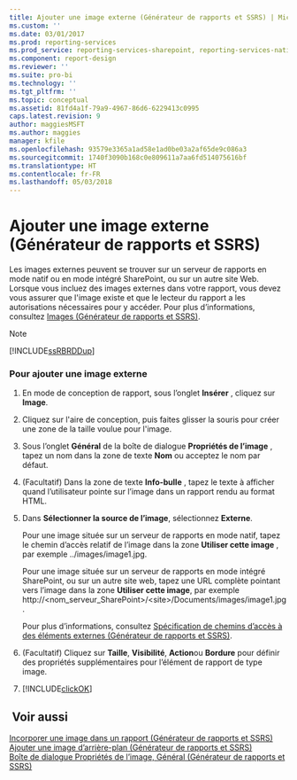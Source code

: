 ```yaml
---
title: Ajouter une image externe (Générateur de rapports et SSRS) | Microsoft Docs
ms.custom: ''
ms.date: 03/01/2017
ms.prod: reporting-services
ms.prod_service: reporting-services-sharepoint, reporting-services-native
ms.component: report-design
ms.reviewer: ''
ms.suite: pro-bi
ms.technology: ''
ms.tgt_pltfrm: ''
ms.topic: conceptual
ms.assetid: 81fd4a1f-79a9-4967-86d6-6229413c0995
caps.latest.revision: 9
author: maggiesMSFT
ms.author: maggies
manager: kfile
ms.openlocfilehash: 93579e3365a1ad58e1ad0be03a2af65de9c086a3
ms.sourcegitcommit: 1740f3090b168c0e809611a7aa6fd514075616bf
ms.translationtype: HT
ms.contentlocale: fr-FR
ms.lasthandoff: 05/03/2018
---
```

# <a name="add-an-external-image-report-builder-and-ssrs"></a>Ajouter une image externe (Générateur de rapports et SSRS)
  Les images externes peuvent se trouver sur un serveur de rapports en mode natif ou en mode intégré SharePoint, ou sur un autre site Web. Lorsque vous incluez des images externes dans votre rapport, vous devez vous assurer que l'image existe et que le lecteur du rapport a les autorisations nécessaires pour y accéder. Pour plus d’informations, consultez [Images &#40;Générateur de rapports et SSRS&#41;](../../reporting-services/report-design/images-report-builder-and-ssrs.md).  
  
> [!NOTE]  
>  [!INCLUDE[ssRBRDDup](../../includes/ssrbrddup-md.md)]  
  
### <a name="to-add-an-external-image"></a>Pour ajouter une image externe  
  
1.  En mode de conception de rapport, sous l’onglet **Insérer** , cliquez sur **Image**.  
  
2.  Cliquez sur l'aire de conception, puis faites glisser la souris pour créer une zone de la taille voulue pour l'image.  
  
3.  Sous l’onglet **Général** de la boîte de dialogue **Propriétés de l’image** , tapez un nom dans la zone de texte **Nom** ou acceptez le nom par défaut.  
  
4.  (Facultatif) Dans la zone de texte **Info-bulle** , tapez le texte à afficher quand l’utilisateur pointe sur l’image dans un rapport rendu au format HTML.  
  
5.  Dans **Sélectionner la source de l’image**, sélectionnez **Externe**.  
  
     Pour une image située sur un serveur de rapports en mode natif, tapez le chemin d’accès relatif de l’image dans la zone **Utiliser cette image** , par exemple ../images/image1.jpg.  
  
     Pour une image située sur un serveur de rapports en mode intégré SharePoint, ou sur un autre site web, tapez une URL complète pointant vers l’image dans la zone **Utiliser cette image**, par exemple http://\<nom_serveur_SharePoint>/\<site>/Documents/images/image1.jpg.  
  
     Pour plus d’informations, consultez [Spécification de chemins d’accès à des éléments externes &#40;Générateur de rapports et SSRS&#41;](../../reporting-services/report-design/specifying-paths-to-external-items-report-builder-and-ssrs.md).  
  
6.  (Facultatif) Cliquez sur **Taille**, **Visibilité**, **Action**ou **Bordure** pour définir des propriétés supplémentaires pour l’élément de rapport de type image.  
  
7.  [!INCLUDE[clickOK](../../includes/clickok-md.md)]  
  
## <a name="see-also"></a> Voir aussi  
 [Incorporer une image dans un rapport &#40;Générateur de rapports et SSRS&#41;](../../reporting-services/report-design/embed-an-image-in-a-report-report-builder-and-ssrs.md)   
 [Ajouter une image d’arrière-plan &#40;Générateur de rapports et SSRS&#41;](../../reporting-services/report-design/add-a-background-image-report-builder-and-ssrs.md)   
 [Boîte de dialogue Propriétés de l’image, Général &#40;Générateur de rapports et SSRS&#41;](http://msdn.microsoft.com/library/c2218b93-f7fe-46ef-995f-d7dadf9752ec)  
  
  
